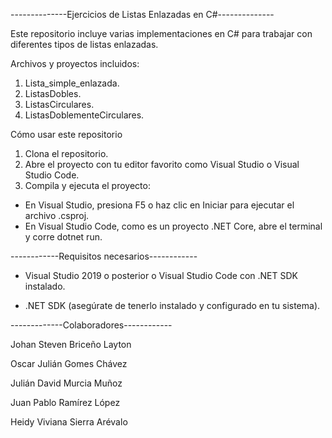 --------------Ejercicios de Listas Enlazadas en C#--------------

Este repositorio incluye varias implementaciones en C# para trabajar con diferentes tipos de listas enlazadas.

Archivos y proyectos incluidos:
1. Lista_simple_enlazada. 
2. ListasDobles.
3. ListasCirculares.
4. ListasDoblementeCirculares. 

Cómo usar este repositorio
1. Clona el repositorio. 
2. Abre el proyecto con tu editor favorito como Visual Studio o Visual Studio Code.
3. Compila y ejecuta el proyecto:
 - En Visual Studio, presiona F5 o haz clic en Iniciar para ejecutar el archivo .csproj.
 - En Visual Studio Code, como es un proyecto .NET Core, abre el terminal y corre dotnet run.

------------Requisitos necesarios------------

 - Visual Studio 2019 o posterior o Visual Studio Code con .NET SDK instalado.

 - .NET SDK (asegúrate de tenerlo instalado y configurado en tu sistema).

-------------Colaboradores------------

Johan Steven Briceño Layton

Oscar Julián Gomes Chávez

Julián David Murcia Muñoz

Juan Pablo Ramírez López

Heidy Viviana Sierra Arévalo
